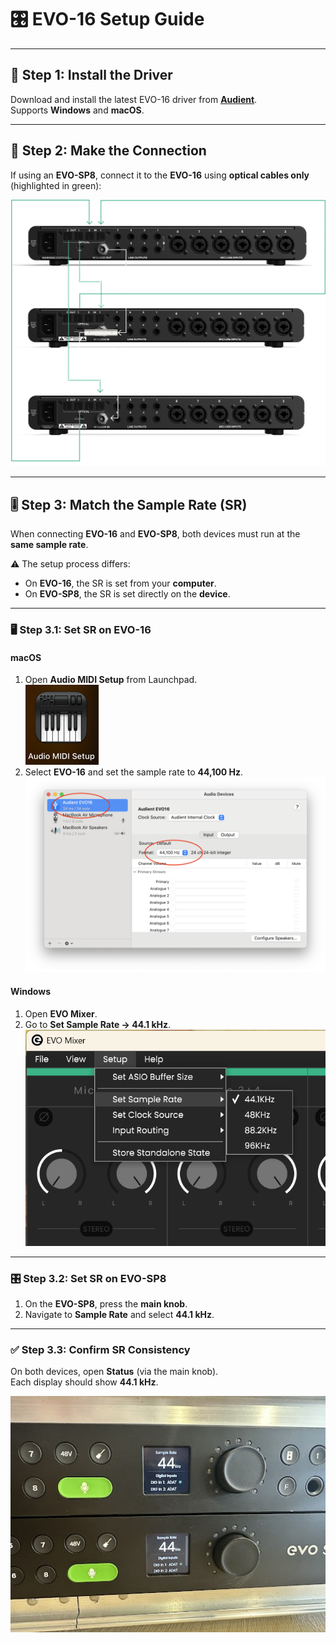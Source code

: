 # 🎛️ EVO-16 Setup Guide

---

## 💽 Step 1: Install the Driver
Download and install the latest EVO-16 driver from [**Audient**](https://audient.com/products/audio-interfaces/evo-16/downloads/).  
Supports **Windows** and **macOS**.

---

## 🔌 Step 2: Make the Connection
If using an **EVO-SP8**, connect it to the **EVO-16** using **optical cables only** (highlighted in green):  

![Optical Connection](assets/doc/optical.png)

---

## 🎚️ Step 3: Match the Sample Rate (SR)
When connecting **EVO-16** and **EVO-SP8**, both devices must run at the **same sample rate**.  

⚠️ The setup process differs:  
- On **EVO-16**, the SR is set from your **computer**.  
- On **EVO-SP8**, the SR is set directly on the **device**.

---

### 🖥️ Step 3.1: Set SR on EVO-16
#### macOS
1. Open **Audio MIDI Setup** from Launchpad.  
   ![MIDI Setup Icon](assets/doc/midi_icon.png)  
2. Select **EVO-16** and set the sample rate to **44,100 Hz**.  
   ![Set SR to 44100](assets/doc/midi.png)

#### Windows
1. Open **EVO Mixer**.  
2. Go to **Set Sample Rate → 44.1 kHz**.  
   ![Set SR to 44100](assets/doc/sr_win.png)

---

### 🎛️ Step 3.2: Set SR on EVO-SP8
1. On the **EVO-SP8**, press the **main knob**.  
2. Navigate to **Sample Rate** and select **44.1 kHz**.

---

### ✅ Step 3.3: Confirm SR Consistency
On both devices, open **Status** (via the main knob).  
Each display should show **44.1 kHz**.  

![Verify SR](assets/doc/screen.png)
